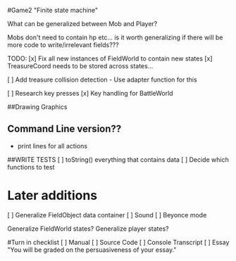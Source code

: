 #Game2 
"Finite state machine"

What can be generalized between Mob and Player? 

Mobs don't need to contain hp etc... is it worth generalizing if there will be more code to write/irrelevant fields???

TODO:
[x] Fix all new instances of FieldWorld to contain new states
[x] TreasureCoord needs to be stored across states...


[ ] Add treasure collision detection
	- Use adapter function for this



[ ] Research key presses
[x] Key handling for BattleWorld

##Drawing Graphics


## Command Line version??
- print lines for all actions

##WRITE TESTS
[ ] toString() everything that contains data
[ ] Decide which functions to test 


# Later additions
[ ] Generalize FieldObject data container
[ ] Sound
[ ] Beyonce mode

Generalize FieldWorld states?
Generalize player states?


#Turn in checklist
[ ] Manual
[ ] Source Code
[ ] Console Transcript
[ ] Essay
"You will be graded on the persuasiveness of your essay."